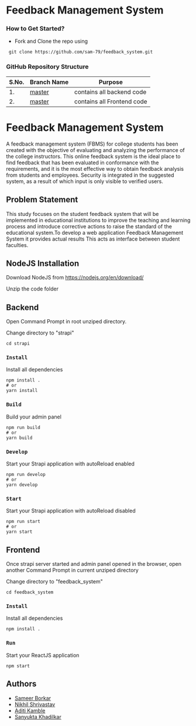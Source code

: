 # Feedback Management System

### How to Get Started?

- Fork and Clone the repo using
```
 git clone https://github.com/sam-79/feedback_system.git
```


### GitHub Repository Structure

| S.No. | Branch Name                                                             | Purpose                    |
| ----- | ----------------------------------------------------------------------- | -------------------------- |
| 1.    | [master](https://github.com/nshrivastav1512/feedback) | contains all backend code  |
| 2.    | [master](https://github.com/sam-79/feedback_system)                   | contains all Frontend code |



# Feedback Management System

A feedback management system (FBMS) for college students has been created with the objective of evaluating and analyzing the performance of the college instructors. This online feedback system is the ideal place to find feedback that has been evaluated in conformance with the requirements, and it is the most effective way to obtain feedback analysis from students and employees. Security is integrated in the suggested system, as a result of which input is only visible to verified users.

## Problem Statement

This study focuses on the student feedback system that will be implemented in educational institutions to improve the teaching and learning process and introduce corrective actions to raise the standard of the educational system.To develop a web application Feedback Management System it provides actual results This acts as interface between student faculties.


## NodeJS Installation

Download NodeJS from https://nodejs.org/en/download/ 

Unzip the code folder

## Backend
Open Command Prompt in root unziped directory.

Change directory to "strapi"
```
cd strapi
```
### `Install`
Install all dependencies
```
npm install .
# or
yarn install
```
### `Build`

Build your admin panel
```
npm run build
# or
yarn build
```

### `Develop`
Start your Strapi application with autoReload enabled
```
npm run develop
# or
yarn develop
```

### `Start`

Start your Strapi application with autoReload disabled
```
npm run start
# or
yarn start
```

## Frontend
Once strapi server started and admin panel opened in the browser, open another Command Prompt in current unziped directory

Change directory to "feedback_system"

```
cd feedback_system
```
### `Install`
Install all dependencies
```
npm install .
```
### `Run`

Start your ReactJS application
```
npm start
```




## Authors

- [Sameer Borkar](https://www.github.com/sam-79)
- [Nikhil Shrivastav](https://www.github.com/nshrivastav1512)
- [Aditi Kamble](https://www.github.com/aditi-2410)
- [Sanyukta Khadilkar](https://github.com/SanyuKhadilkar)


